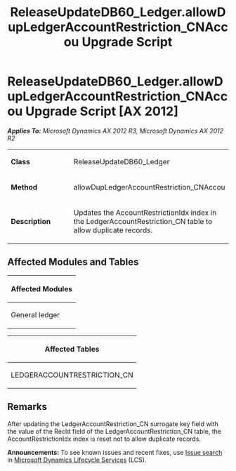 ﻿---
title: ReleaseUpdateDB60_Ledger.allowDupLedgerAccountRestriction_CNAccou Upgrade Script
TOCTitle: ReleaseUpdateDB60_Ledger.allowDupLedgerAccountRestriction_CNAccou Upgrade Script
ms:assetid: f3e65b3b-9bbf-50b4-3528-92fdb4e0a65d
ms:mtpsurl: https://msdn.microsoft.com/en-us/library/JJ737496(v=AX.60)
ms:contentKeyID: 49712190
ms.date: 05/18/2015
mtps_version: v=AX.60
---

# ReleaseUpdateDB60\_Ledger.allowDupLedgerAccountRestriction\_CNAccou Upgrade Script [AX 2012]


_**Applies To:** Microsoft Dynamics AX 2012 R3, Microsoft Dynamics AX 2012 R2_

<table>
<colgroup>
<col style="width: 50%" />
<col style="width: 50%" />
</colgroup>
<tbody>
<tr class="odd">
<td><p><strong>Class</strong></p></td>
<td><p>ReleaseUpdateDB60_Ledger</p></td>
</tr>
<tr class="even">
<td><p><strong>Method</strong></p></td>
<td><p>allowDupLedgerAccountRestriction_CNAccou</p></td>
</tr>
<tr class="odd">
<td><p><strong>Description</strong></p></td>
<td><p>Updates the AccountRestrictionIdx index in the LedgerAccountRestriction_CN table to allow duplicate records.</p></td>
</tr>
</tbody>
</table>


## Affected Modules and Tables

<table>
<colgroup>
<col style="width: 100%" />
</colgroup>
<thead>
<tr class="header">
<th><p>Affected Modules</p></th>
</tr>
</thead>
<tbody>
<tr class="odd">
<td><p>General ledger</p></td>
</tr>
</tbody>
</table>


<table>
<colgroup>
<col style="width: 100%" />
</colgroup>
<thead>
<tr class="header">
<th><p>Affected Tables</p></th>
</tr>
</thead>
<tbody>
<tr class="odd">
<td><p>LEDGERACCOUNTRESTRICTION_CN</p></td>
</tr>
</tbody>
</table>


## Remarks

After updating the LedgerAccountRestriction\_CN surrogate key field with the value of the RecId field of the LedgerAccountRestriction\_CN table, the AccountRestrictionIdx index is reset not to allow duplicate records.

  
**Announcements:** To see known issues and recent fixes, use [Issue search](http://go.microsoft.com/fwlink/?linkid=389258) in [Microsoft Dynamics Lifecycle Services](http://go.microsoft.com/fwlink/?linkid=306505) (LCS).

